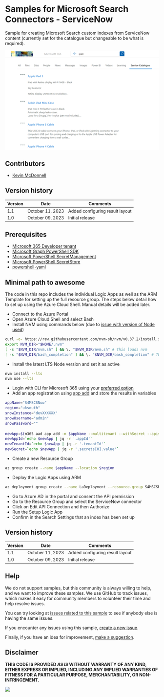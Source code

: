 # Samples for Microsoft Search Connectors - ServiceNow

Sample for creating Microsoft Search custom indexes from ServiceNow content (currently set for the catalogue but changeable to be what is required).

![Local markdown files displayed in Microsoft Search search results](assets/screenshot.png)

## Contributors

- [Kevin McDonnell](https://github.com/kevmcdonk)


## Version history

Version|Date|Comments
-------|----|--------
1.1|October 11, 2023|Added configuring result layout
1.0|October 09, 2023|Initial release

## Prerequisites

- [Microsoft 365 Developer tenant](https://developer.microsoft.com/microsoft-365/dev-program)
- [Microsoft Graph PowerShell SDK](https://learn.microsoft.com/powershell/microsoftgraph/installation?view=graph-powershell-1.0)
- [Microsoft.PowerShell.SecretManagement](https://learn.microsoft.com/en-us/powershell/module/microsoft.powershell.secretmanagement/?view=ps-modules)
- [Microsoft.PowerShell.SecretStore](https://learn.microsoft.com/powershell/module/microsoft.powershell.secretstore/?view=ps-modules)
- [powershell-yaml](https://www.powershellgallery.com/packages/powershell-yaml/0.4.7)

## Minimal path to awesome

The code in this repo includes the individual Logic Apps as well as the ARM Template for setting up the full resource group. The steps below detail how to set up using the Azure Cloud Shell. Manual details will be added later.

- Connect to the Azure Portal
- Open Azure Cloud Shell and select Bash
- Install NVM using commands below (due to [issue with version of Node used](https://github.com/pnp/cli-microsoft365/issues/2017))

```bash
curl -o- https://raw.githubusercontent.com/nvm-sh/nvm/v0.37.2/install.sh | bash
export NVM_DIR="$HOME/.nvm"
[ -s "$NVM_DIR/nvm.sh" ] && \. "$NVM_DIR/nvm.sh" # This loads nvm
[ -s "$NVM_DIR/bash_completion" ] && \. "$NVM_DIR/bash_completion" # This loads nvm bash_completion
```

- Install the latest LTS Node version and set it as active

```bash
nvm install --lts
nvm use --lts
```

- Login with CLI for Microsoft 365 using your [preferred option](https://pnp.github.io/cli-microsoft365/user-guide/connecting-office-365/#log-in-using-the-default-device-code-flow)
- Add an app registration using [app add](https://pnp.github.io/cli-microsoft365/cmd/aad/app/app-add/) and store the results in variables

```bash
appName="S4MSCSNow"
region="uksouth"
snowInstance="devXXXXXX"
snowUsername="admin"
snowPassword=""

newApp=$(m365 aad app add -n $appName --multitenant --withSecret --apisApplication 'https://graph.microsoft.com/ExternalItem.ReadWrite.OwnedBy,https://graph.microsoft.com/ExternalConnection.ReadWrite.All' -o json)
newAppId=`echo $newApp | jq -r '.appId'`
newTenantId=`echo $newApp | jq -r '.tenantId'`
newSecret=`echo $newApp | jq -r '.secrets[0].value'`
```

- Create a new Resource Group

```bash
az group create --name $appName --location $region
```

- Deploy the Logic Apps using ARM

```bash
az deployment group create --name LaDeployment --resource-group S4MSCSNow --template-uri "https://raw.githubusercontent.com/kevmcdonk/S4MSC-ServiceNow/main/template.json" --parameters connections_servicenow_name=$appName region=$region tenantId=$newTenantId clientId=$newAppId secret=$newSecret snowInstance=$snowInstance snowUsername=$snowUsername snowPassword=$snowPassword
```

- Go to Azure AD in the portal and consent the API permission
- Go to the Resource Group and select the ServiceNow connector
- Click on Edit API Connection and then Authorize
- Run the Setup Logic App
- Confirm in the Search Settings that an index has been set up


## Version history

Version|Date|Comments
-------|----|--------
1.1|October 11, 2023|Added configuring result layout
1.0|October 09, 2023|Initial release

## Help

We do not support samples, but this community is always willing to help, and we want to improve these samples. We use GitHub to track issues, which makes it easy for  community members to volunteer their time and help resolve issues.

You can try looking at [issues related to this sample](https://github.com/pnp/graph-connectors-samples/issues?q=label%3A%22sample%3A%powershell-markdown%22) to see if anybody else is having the same issues.

If you encounter any issues using this sample, [create a new issue](https://github.com/pnp/graph-connectors-samples/issues/new).

Finally, if you have an idea for improvement, [make a suggestion](https://github.com/pnp/graph-connectors-samples/issues/new).

## Disclaimer

**THIS CODE IS PROVIDED *AS IS* WITHOUT WARRANTY OF ANY KIND, EITHER EXPRESS OR IMPLIED, INCLUDING ANY IMPLIED WARRANTIES OF FITNESS FOR A PARTICULAR PURPOSE, MERCHANTABILITY, OR NON-INFRINGEMENT.**

![](https://m365-visitor-stats.azurewebsites.net/SamplesGallery/pnp-graph-connector-powershell-markdown)